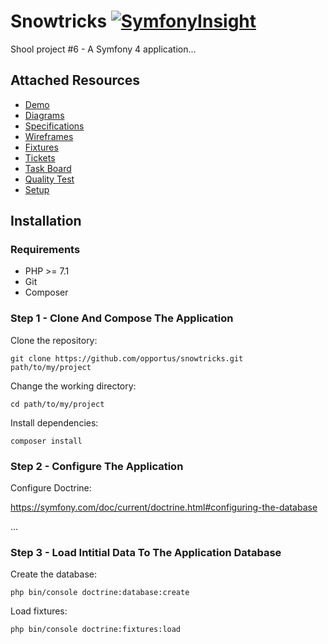 # Snowtricks [![SymfonyInsight](https://insight.symfony.com/projects/648e763e-751a-413e-9327-89bb416f83a3/big.svg)](https://insight.symfony.com/projects/648e763e-751a-413e-9327-89bb416f83a3)

Shool project #6 - A Symfony 4 application...

## Attached Resources

- [Demo](http://vps320850.ovh.net/snowtricks.com/public/index.php)
- [Diagrams](https://github.com/opportus/snowtricks/blob/master/conception/diagrams)
- [Specifications](https://github.com/opportus/snowtricks/blob/master/conception/specifications)
- [Wireframes](https://github.com/opportus/snowtricks/blob/master/conception/wireframes)
- [Fixtures](https://github.com/opportus/snowtricks/blob/master/src/DataFixtures)
- [Tickets](https://github.com/opportus/snowtricks/issues)
- [Task Board](https://github.com/opportus/snowtricks/projects/1)
- [Quality Test](https://insight.sensiolabs.com/projects/bb2ed0f1-32af-43ab-b550-efefdeb3cec6)
- [Setup](https://github.com/opportus/snowtricks/blob/master/README.md#installation)

## Installation

### Requirements

- PHP >= 7.1
- Git
- Composer

### Step 1 - Clone And Compose The Application

Clone the repository:
```shell
git clone https://github.com/opportus/snowtricks.git path/to/my/project
```

Change the working directory:
```shell
cd path/to/my/project
```

Install dependencies:
```shell
composer install
```

### Step 2 - Configure The Application

Configure Doctrine:

https://symfony.com/doc/current/doctrine.html#configuring-the-database

...

### Step 3 - Load Intitial Data To The Application Database

Create the database:
```shell
php bin/console doctrine:database:create
```

Load fixtures:
```shell
php bin/console doctrine:fixtures:load
```

